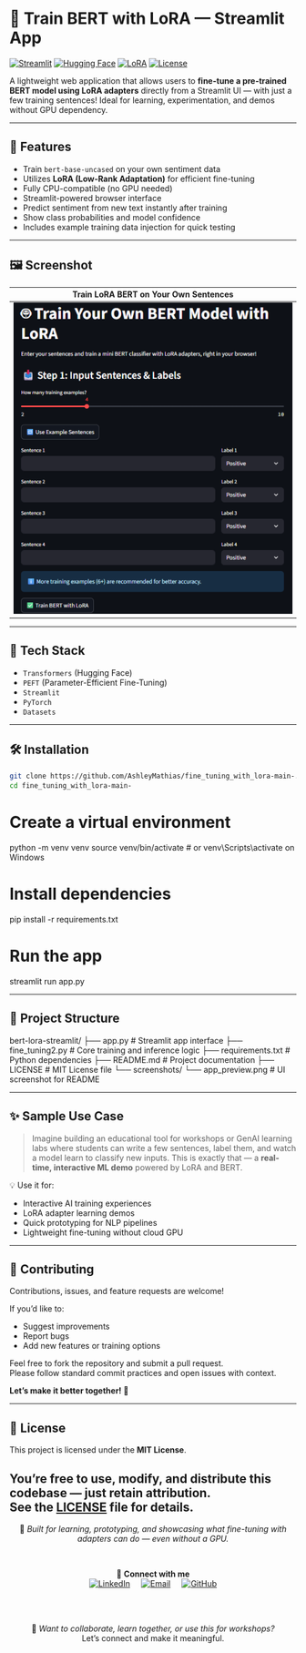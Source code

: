 # 🤖 Train BERT with LoRA — Streamlit App

[![Streamlit](https://img.shields.io/badge/Built%20with-Streamlit-ff4b4b.svg?logo=streamlit&logoColor=white)](https://streamlit.io)
[![Hugging Face](https://img.shields.io/badge/HuggingFace-BERT-yellow.svg?logo=huggingface&logoColor=white)](https://huggingface.co)
[![LoRA](https://img.shields.io/badge/LoRA-Adapter%20Tuning-blueviolet)](https://github.com/huggingface/peft)
[![License](https://img.shields.io/github/license/AshleyMathias/fine_tuning_with_lora-main-)](LICENSE)

A lightweight web application that allows users to **fine-tune a pre-trained BERT model using LoRA adapters** directly from a Streamlit UI — with just a few training sentences! Ideal for learning, experimentation, and demos without GPU dependency.

---

## 🚀 Features

- Train `bert-base-uncased` on your own sentiment data
- Utilizes **LoRA (Low-Rank Adaptation)** for efficient fine-tuning
- Fully CPU-compatible (no GPU needed)
- Streamlit-powered browser interface
- Predict sentiment from new text instantly after training
- Show class probabilities and model confidence
- Includes example training data injection for quick testing

---

## 🖼️ Screenshot

| Train LoRA BERT on Your Own Sentences |
|---------------------------------------|
| ![App Screenshot](Screenshot.png) |
---

## 🧱 Tech Stack

- `Transformers` (Hugging Face)
- `PEFT` (Parameter-Efficient Fine-Tuning)
- `Streamlit`
- `PyTorch`
- `Datasets`

---

## 🛠️ Installation

```bash
git clone https://github.com/AshleyMathias/fine_tuning_with_lora-main-.git
cd fine_tuning_with_lora-main-
```

# Create a virtual environment
python -m venv venv
source venv/bin/activate  # or venv\Scripts\activate on Windows

# Install dependencies
pip install -r requirements.txt

# Run the app
streamlit run app.py

---

## 📂 Project Structure

bert-lora-streamlit/
├── app.py # Streamlit app interface
├── fine_tuning2.py # Core training and inference logic
├── requirements.txt # Python dependencies
├── README.md # Project documentation
├── LICENSE # MIT License file
└── screenshots/
└── app_preview.png # UI screenshot for README

---

## ✨ Sample Use Case

> Imagine building an educational tool for workshops or GenAI learning labs where students can write a few sentences, label them, and watch a model learn to classify new inputs. This is exactly that — a **real-time, interactive ML demo** powered by LoRA and BERT.

💡 Use it for:
- Interactive AI training experiences
- LoRA adapter learning demos
- Quick prototyping for NLP pipelines
- Lightweight fine-tuning without cloud GPU

---

## 🤝 Contributing

Contributions, issues, and feature requests are welcome!

If you’d like to:
- Suggest improvements
- Report bugs
- Add new features or training options

Feel free to fork the repository and submit a pull request.  
Please follow standard commit practices and open issues with context.

**Let’s make it better together! 🚀**

---

## 📄 License

This project is licensed under the **MIT License**.

You’re free to use, modify, and distribute this codebase — just retain attribution.  
See the [LICENSE](LICENSE) file for details.
---

<div align="center">

📘 _Built for learning, prototyping, and showcasing what fine-tuning with adapters can do — even without a GPU._

<br/>

🔗 **Connect with me**  
<a href="https://www.linkedin.com/in/ashleymathias10" target="_blank"><img src="https://img.shields.io/badge/LinkedIn-Ashley%20Mathias-blue?style=flat&logo=linkedin&logoColor=white" alt="LinkedIn"></a>
&nbsp;&nbsp;&nbsp;
<a href="mailto:ashleymathias100@gmail.com"><img src="https://img.shields.io/badge/Email-Contact%20Me-ff69b4?style=flat&logo=gmail&logoColor=white" alt="Email"></a>
&nbsp;&nbsp;&nbsp;
<a href="https://github.com/AshleyMathias"><img src="https://img.shields.io/badge/GitHub-@AshleyMathias-181717?style=flat&logo=github&logoColor=white" alt="GitHub"></a>

<br/><br/>

🚀 _Want to collaborate, learn together, or use this for workshops?_  
Let’s connect and make it meaningful.

</div>

